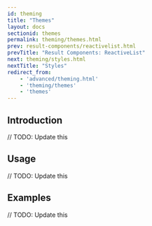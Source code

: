 ```yaml
---
id: theming
title: "Themes"
layout: docs
sectionid: themes
permalink: theming/themes.html
prev: result-components/reactivelist.html
prevTitle: "Result Components: ReactiveList"
next: theming/styles.html
nextTitle: "Styles"
redirect_from:
    - 'advanced/theming.html'
    - 'theming/themes'
    - 'themes'
---
```


## Introduction

// TODO: Update this

## Usage

// TODO: Update this

## Examples

// TODO: Update this
